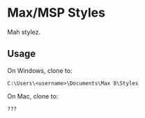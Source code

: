 # Max/MSP Styles

Mah stylez.

## Usage

On Windows, clone to:

```
C:\Users\<username>\Documents\Max 8\Styles
```

On Mac, clone to:

```
???
```


